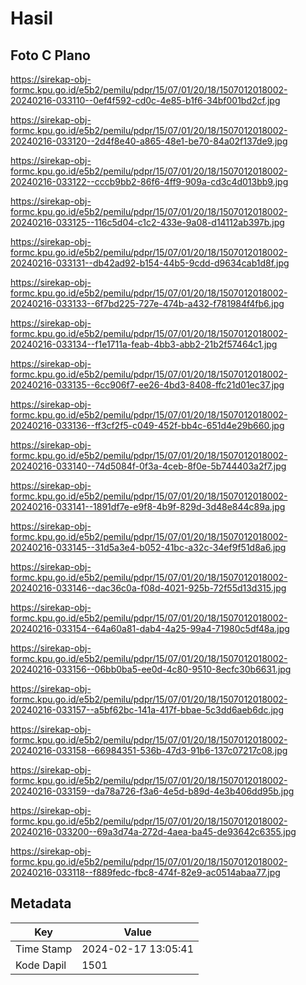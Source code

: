 # Hasil

## Foto C Plano

https://sirekap-obj-formc.kpu.go.id/e5b2/pemilu/pdpr/15/07/01/20/18/1507012018002-20240216-033110--0ef4f592-cd0c-4e85-b1f6-34bf001bd2cf.jpg

https://sirekap-obj-formc.kpu.go.id/e5b2/pemilu/pdpr/15/07/01/20/18/1507012018002-20240216-033120--2d4f8e40-a865-48e1-be70-84a02f137de9.jpg

https://sirekap-obj-formc.kpu.go.id/e5b2/pemilu/pdpr/15/07/01/20/18/1507012018002-20240216-033122--cccb9bb2-86f6-4ff9-909a-cd3c4d013bb9.jpg

https://sirekap-obj-formc.kpu.go.id/e5b2/pemilu/pdpr/15/07/01/20/18/1507012018002-20240216-033125--116c5d04-c1c2-433e-9a08-d14112ab397b.jpg

https://sirekap-obj-formc.kpu.go.id/e5b2/pemilu/pdpr/15/07/01/20/18/1507012018002-20240216-033131--db42ad92-b154-44b5-9cdd-d9634cab1d8f.jpg

https://sirekap-obj-formc.kpu.go.id/e5b2/pemilu/pdpr/15/07/01/20/18/1507012018002-20240216-033133--6f7bd225-727e-474b-a432-f781984f4fb6.jpg

https://sirekap-obj-formc.kpu.go.id/e5b2/pemilu/pdpr/15/07/01/20/18/1507012018002-20240216-033134--f1e1711a-feab-4bb3-abb2-21b2f57464c1.jpg

https://sirekap-obj-formc.kpu.go.id/e5b2/pemilu/pdpr/15/07/01/20/18/1507012018002-20240216-033135--6cc906f7-ee26-4bd3-8408-ffc21d01ec37.jpg

https://sirekap-obj-formc.kpu.go.id/e5b2/pemilu/pdpr/15/07/01/20/18/1507012018002-20240216-033136--ff3cf2f5-c049-452f-bb4c-651d4e29b660.jpg

https://sirekap-obj-formc.kpu.go.id/e5b2/pemilu/pdpr/15/07/01/20/18/1507012018002-20240216-033140--74d5084f-0f3a-4ceb-8f0e-5b744403a2f7.jpg

https://sirekap-obj-formc.kpu.go.id/e5b2/pemilu/pdpr/15/07/01/20/18/1507012018002-20240216-033141--1891df7e-e9f8-4b9f-829d-3d48e844c89a.jpg

https://sirekap-obj-formc.kpu.go.id/e5b2/pemilu/pdpr/15/07/01/20/18/1507012018002-20240216-033145--31d5a3e4-b052-41bc-a32c-34ef9f51d8a6.jpg

https://sirekap-obj-formc.kpu.go.id/e5b2/pemilu/pdpr/15/07/01/20/18/1507012018002-20240216-033146--dac36c0a-f08d-4021-925b-72f55d13d315.jpg

https://sirekap-obj-formc.kpu.go.id/e5b2/pemilu/pdpr/15/07/01/20/18/1507012018002-20240216-033154--64a60a81-dab4-4a25-99a4-71980c5df48a.jpg

https://sirekap-obj-formc.kpu.go.id/e5b2/pemilu/pdpr/15/07/01/20/18/1507012018002-20240216-033156--06bb0ba5-ee0d-4c80-9510-8ecfc30b6631.jpg

https://sirekap-obj-formc.kpu.go.id/e5b2/pemilu/pdpr/15/07/01/20/18/1507012018002-20240216-033157--a5bf62bc-141a-417f-bbae-5c3dd6aeb6dc.jpg

https://sirekap-obj-formc.kpu.go.id/e5b2/pemilu/pdpr/15/07/01/20/18/1507012018002-20240216-033158--66984351-536b-47d3-91b6-137c07217c08.jpg

https://sirekap-obj-formc.kpu.go.id/e5b2/pemilu/pdpr/15/07/01/20/18/1507012018002-20240216-033159--da78a726-f3a6-4e5d-b89d-4e3b406dd95b.jpg

https://sirekap-obj-formc.kpu.go.id/e5b2/pemilu/pdpr/15/07/01/20/18/1507012018002-20240216-033200--69a3d74a-272d-4aea-ba45-de93642c6355.jpg

https://sirekap-obj-formc.kpu.go.id/e5b2/pemilu/pdpr/15/07/01/20/18/1507012018002-20240216-033118--f889fedc-fbc8-474f-82e9-ac0514abaa77.jpg


## Metadata

| Key        | Value               |
| ---------- | ------------------- |
| Time Stamp | 2024-02-17 13:05:41 |
| Kode Dapil | 1501                |



